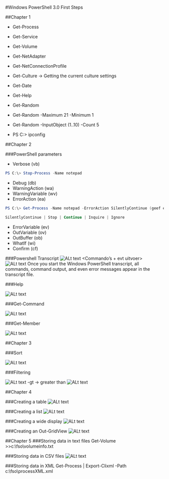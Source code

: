 #Windows PowerShell 3.0 First Steps

##Chapter 1

* Get-Process
* Get-Service
* Get-Volume
* Get-NetAdapter
* Get-NetConnectionProfile
* Get-Culture -> Getting the current culture settings
* Get-Date
* Get-Help
* Get-Random
* Get-Random -Maximum 21 -Minimum 1

* Get-Random -InputObject (1..10) -Count 5
* PS C:\> ipconfig

##Chapter 2

###PowerShell parameters

-	Verbose (vb)
```PowerShell
PS C:\> Stop-Process -Name notepad
```
-	Debug (db)
-	WarningAction (wa)
-	WarningVariable (wv)
-	ErrorAction (ea)
```PowerShell
PS C:\> Get-Process -Name notepad -ErrorAction SilentlyContinue (geef error weergeven)

SilentlyContinue | Stop | Continue | Inquire | Ignore
```
-	ErrorVariable (ev)
-	OutVariable (ov)
-	OutBuffer (ob)
-	WhatIf (wi)
-	Confirm (cf)

###Powershell Transcript
![ALt text](http://i.imgur.com/ConOCoa.png)
<Commando’s + evt uitvoer>
![ALt text](http://i.imgur.com/RZYD5OZ.png)
Once you start the Windows PowerShell transcript, all commands, command output, and even error messages appear in the transcript file.

###Help

![ALt text](http://i.imgur.com/Us9Qbtw.png)

###Get-Command

![ALt text](http://i.imgur.com/NWtljmQ.png)

###Get-Member

![ALt text](http://i.imgur.com/bJZcWhw.png)

##Chapter 3

###Sort

![ALt text](http://i.imgur.com/ZMonIwv.png)

###Filtering

![ALt text](http://i.imgur.com/SZ8OnMh.png)
-gt -> greater than
![ALt text](http://i.imgur.com/XoBEvEP.png)

##Chapter 4

###Creating a table
![ALt text](http://i.imgur.com/FZ2g9Ov.png)

###Creating a list
![ALt text](http://i.imgur.com/1Nc1cv8.png)

###Creating a wide display
![ALt text](http://i.imgur.com/vPuBsym.png)

###Creating an Out-GridView
![ALt text](http://i.imgur.com/HJyRd59.png)

##Chapter 5
###Storing data in text files
Get-Volume >>c:\fso\volumeinfo.txt

###Storing data in CSV files
![ALt text](http://i.imgur.com/kUzOt38.png)

###Storing data in XML
Get-Process | Export-Clixml -Path c:\fso\processXML.xml
